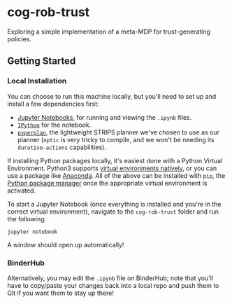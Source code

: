 # cog-rob-trust
Exploring a simple implementation of a meta-MDP for trust-generating policies.

## Getting Started

### Local Installation
You can choose to run this machine locally, but you'll need to set up and install a few dependencies first:

* [Jupyter Notebooks](https://jupyter.org/), for running and viewing the `.ipynb` files.
* [`IPython`](https://ipython.org/install.html) for the notebook.
* [`pyperplan`](https://github.com/aibasel/pyperplan), the lightweight STRIPS planner we've chosen to use as our planner (`optic` is very tricky to compile, and we won't be needing its `durative-actions` capabilities).

If installing Python packages locally, it's easiest done with a Python Virtual Environment. Python3 supports [virtual environments natively](https://docs.python.org/3/library/venv.html), or you can use a package like [Anaconda](https://www.anaconda.com/). All of the above can be installed with `pip`, the [Python package manager](https://pip.pypa.io/en/stable/) once the appropriate virtual environment is activated.

To start a Jupyter Notebook (once everything is installed and you're in the correct virtual environment), navigate to the `cog-rob-trust` folder and run the following:

```
jupyter notebook
```

A window should open up automatically!

### BinderHub
Alternatively, you may edit the `.ipynb` file on BinderHub; note that you'll have to copy/paste your changes back into a local repo and push them to Git if you want them to stay up there!